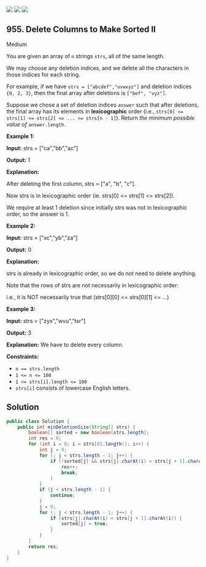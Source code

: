 [![](https://img.shields.io/github/stars/javadev/LeetCode-in-Java?label=Stars&style=flat-square)](https://github.com/javadev/LeetCode-in-Java)
[![](https://img.shields.io/github/forks/javadev/LeetCode-in-Java?label=Fork%20me%20on%20GitHub%20&style=flat-square)](https://github.com/javadev/LeetCode-in-Java/fork)
[![](https://img.shields.io/badge/-LeetCode%20in%20Kotlin-blue?style=flat-square)](https://github.com/javadev/LeetCode-in-Kotlin)

## 955\. Delete Columns to Make Sorted II

Medium

You are given an array of `n` strings `strs`, all of the same length.

We may choose any deletion indices, and we delete all the characters in those indices for each string.

For example, if we have `strs = ["abcdef","uvwxyz"]` and deletion indices `{0, 2, 3}`, then the final array after deletions is `["bef", "vyz"]`.

Suppose we chose a set of deletion indices `answer` such that after deletions, the final array has its elements in **lexicographic** order (i.e., `strs[0] <= strs[1] <= strs[2] <= ... <= strs[n - 1]`). Return _the minimum possible value of_ `answer.length`.

**Example 1:**

**Input:** strs = ["ca","bb","ac"]

**Output:** 1

**Explanation:**

After deleting the first column, strs = ["a", "b", "c"].

Now strs is in lexicographic order (ie. strs[0] <= strs[1] <= strs[2]).

We require at least 1 deletion since initially strs was not in lexicographic order, so the answer is 1.

**Example 2:**

**Input:** strs = ["xc","yb","za"]

**Output:** 0

**Explanation:**

strs is already in lexicographic order, so we do not need to delete anything.

Note that the rows of strs are not necessarily in lexicographic order:

i.e., it is NOT necessarily true that (strs[0][0] <= strs[0][1] <= ...)

**Example 3:**

**Input:** strs = ["zyx","wvu","tsr"]

**Output:** 3

**Explanation:** We have to delete every column.

**Constraints:**

*   `n == strs.length`
*   `1 <= n <= 100`
*   `1 <= strs[i].length <= 100`
*   `strs[i]` consists of lowercase English letters.

## Solution

```java
public class Solution {
    public int minDeletionSize(String[] strs) {
        boolean[] sorted = new boolean[strs.length];
        int res = 0;
        for (int i = 0; i < strs[0].length(); i++) {
            int j = 0;
            for (; j < strs.length - 1; j++) {
                if (!sorted[j] && strs[j].charAt(i) > strs[j + 1].charAt(i)) {
                    res++;
                    break;
                }
            }
            if (j < strs.length - 1) {
                continue;
            }
            j = 0;
            for (; j < strs.length - 1; j++) {
                if (strs[j].charAt(i) < strs[j + 1].charAt(i)) {
                    sorted[j] = true;
                }
            }
        }
        return res;
    }
}
```